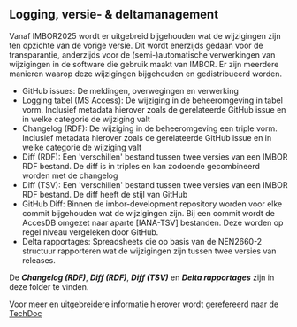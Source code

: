 ## Logging, versie- & deltamanagement

Vanaf IMBOR2025 wordt er uitgebreid bijgehouden wat de wijzigingen zijn ten opzichte van de vorige versie. Dit wordt enerzijds gedaan voor de transparantie, anderzijds voor de (semi-)automatische verwerkingen van wijzigingen in de software die gebruik maakt van IMBOR. Er zijn meerdere manieren waarop deze wijzigingen bijgehouden en gedistribueerd worden.

* GitHub issues: De meldingen, overwegingen en verwerking
* Logging tabel (MS Access): De wijziging in de beheeromgeving in tabel vorm. Inclusief metadata hierover zoals de gerelateerde GitHub issue en in welke categorie de wijziging valt
* Changelog (RDF): De wijziging in de beheeromgeving een triple vorm. Inclusief metadata hierover zoals de gerelateerde GitHub issue en in welke categorie de wijziging valt
* Diff (RDF): Een 'verschillen' bestand tussen twee versies van een IMBOR RDF bestand. De diff is in triples en kan zodoende gecombineerd worden met de changelog
* Diff (TSV): Een 'verschillen' bestand tussen twee versies van een IMBOR RDF bestand. De diff heeft de stijl van GitHub
* GitHub Diff: Binnen de imbor-development repository worden voor elke commit bijgehouden wat de wijzigingen zijn. Bij een commit wordt de AccesDB omgezet naar aparte [IANA-TSV] bestanden. Deze worden op regel niveau vergeleken door GitHub.
* Delta rapportages: Spreadsheets die op basis van de NEN2660-2 structuur rapporteren wat de wijzigingen zijn tussen twee versies van releases.

De ***Changelog (RDF)***, ***Diff (RDF)***, ***Diff (TSV)*** en ***Delta rapportages*** zijn in deze folder te vinden. 

Voor meer en uitgebreidere informatie hierover wordt gerefereerd naar de [TechDoc](https://docs.crow.nl/imbor/techdoc/#logging-versie-deltamanagement)